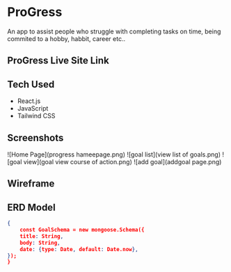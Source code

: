 # ProGress
An app to assist people who struggle with completing tasks on time, being commited to a hobby, habbit, career etc..




## ProGress Live Site Link

## Tech Used
- React.js
- JavaScript
- Tailwind CSS

## Screenshots
![Home Page](progress hameepage.png)
![goal list](view list of goals.png)
![goal view](goal view course of action.png)
![add goal](addgoal page.png)

## Wireframe

## ERD Model
```json
{
    const GoalSchema = new mongoose.Schema({
    title: String,
    body: String,
    date: {type: Date, default: Date.now},
});
}
```

